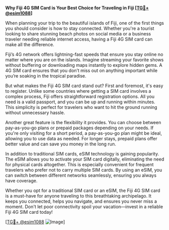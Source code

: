 **Why Fiji 4G SIM Card is Your Best Choice for Traveling in Fiji [[TG💪+ @esim1088](https://t.me/s/esim1088)]**

When planning your trip to the beautiful islands of Fiji, one of the first things you should consider is how to stay connected. Whether you're a tourist looking to share stunning beach photos on social media or a business traveler needing reliable internet access, having a Fiji 4G SIM card can make all the difference. 

Fiji’s 4G network offers lightning-fast speeds that ensure you stay online no matter where you are on the islands. Imagine streaming your favorite shows without buffering or downloading maps instantly to explore hidden gems. A 4G SIM card ensures that you don’t miss out on anything important while you’re soaking in the tropical paradise.

But what makes the Fiji 4G SIM card stand out? First and foremost, it's easy to register. Unlike some countries where getting a SIM card involves a complex process, Fiji offers straightforward registration options. All you need is a valid passport, and you can be up and running within minutes. This simplicity is perfect for travelers who want to hit the ground running without unnecessary hassle.

Another great feature is the flexibility it provides. You can choose between pay-as-you-go plans or prepaid packages depending on your needs. If you're only visiting for a short period, a pay-as-you-go plan might be ideal, allowing you to use data as needed. For longer stays, prepaid plans offer better value and can save you money in the long run.

In addition to traditional SIM cards, eSIM technology is gaining popularity. The eSIM allows you to activate your SIM card digitally, eliminating the need for physical cards altogether. This is especially convenient for frequent travelers who prefer not to carry multiple SIM cards. By using an eSIM, you can switch between different networks seamlessly, ensuring you always have coverage.

Whether you opt for a traditional SIM card or an eSIM, the Fiji 4G SIM card is a must-have for anyone traveling to this breathtaking archipelago. It keeps you connected, helps you navigate, and ensures you never miss a moment. Don't let poor connectivity spoil your vacation—invest in a reliable Fiji 4G SIM card today!

[[TG💪+ @esim1088](https://t.me/s/esim1088) ![Image](https://i.postimg.cc/Y0z9fWf4/image.png)]